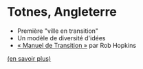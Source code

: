 # Totnes, Angleterre

- Première "ville en transition"
- Un modèle de diversité d'idées
- [« Manuel de Transition »](https://ecosociete.org/livres/manuel-de-transition) par Rob Hopkins

<a href="https://reporterre.net/A-Totnes-la-transition-se-porte" class="source">(en savoir plus)</a>
